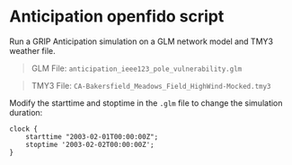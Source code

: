 # Anticipation openfido script

Run a GRIP Anticipation simulation on a GLM network model and TMY3 weather file.

> GLM File: `anticipation_ieee123_pole_vulnerability.glm`

> TMY3 File: `CA-Bakersfield_Meadows_Field_HighWind-Mocked.tmy3`

Modify the starttime and stoptime in the `.glm` file to change the simulation duration:

```
clock {
   	starttime "2003-02-01T00:00:00Z";
   	stoptime '2003-02-02T00:00:00Z';
}
```
